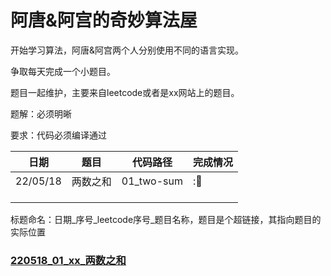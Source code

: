 # 阿唐&阿宫的奇妙算法屋

开始学习算法，阿唐&阿宫两个人分别使用不同的语言实现。

争取每天完成一个小题目。



题目一起维护，主要来自leetcode或者是xx网站上的题目。

题解：必须明晰

要求：代码必须编译通过



| 日期     | 题目     | 代码路径   | 完成情况  |
| -------- | -------- | ---------- | --------- |
| 22/05/18 | 两数之和 | 01_two-sum | ::hammer: |
|          |          |            |           |
|          |          |            |           |
|          |          |            |           |

  



标题命名：日期\_序号\_leetcode序号\_题目名称，题目是个超链接，其指向题目的实际位置

### [220518_01_xx_两数之和](https://leetcode.cn/problems/two-sum/)




